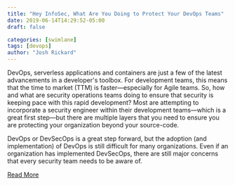 ```yaml
---
title: "Hey InfoSec, What Are You Doing to Protect Your DevOps Teams"
date: 2019-06-14T14:29:52-05:00
draft: false

categories: [swimlane]
tags: [devops]
author: "Josh Rickard"
---
```

DevOps, serverless applications and containers are just a few of the latest advancements in a developer's toolbox. For development teams, this means that the time to market (TTM) is faster—especially for Agile teams. So, how and what are security operations teams doing to ensure that security is keeping pace with this rapid development? Most are attempting to incorporate a security engineer within their development teams—which is a great first step—but there are multiple layers that you need to ensure you are protecting your organization beyond your source-code.

DevOps or DevSecOps is a great step forward, but the adoption (and implementation) of DevOps is still difficult for many organizations. Even if an organization has implemented DevSecOps, there are still major concerns that every security team needs to be aware of.

[Read More](https://swimlane.com/blog/protect-your-developers/)